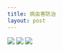 ```yaml
---
title: 病虫害防治
layout: post
---
```


<img src="{{site.url}}/source/my_picts/phal/diseases.png">

<img src="{{site.url}}/source/my_picts/phal/pests1.png">

<img src="{{site.url}}/source/my_picts/phal/pests2.png">